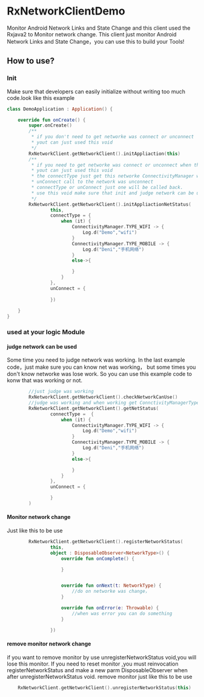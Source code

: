 # RxNetworkClientDemo
Monitor Android Network Links and State Change  and this client used the Rxjava2 to Monitor network change.
This client just monitor Android Network Links and State Change，you can use this to build your Tools!  
## How to use?
### Init
Make sure that developers can easily initialize without writing too much code.look like this example
```kotlin
class DemoApplication : Application() {

    override fun onCreate() {
        super.onCreate()
        /**
         * if you don't need to get networke was connect or unconnect
         * yout can just used this void
         */
        RxNetworkClient.getNetworkClient().initAppliaction(this)
        /**
         * if you need to get networke was connect or unconnect when the RxNetworkClient by init
         * yout can just used this void
         * the connectType just get this networke ConnectivityManager when the network was connect
         * unConnect call to the network was unconnect
         * connectType or unConnect just one will be called back.
         * use this void make sure that init and judge network can be used
         */
        RxNetworkClient.getNetworkClient().initAppliactionNetStatus(
                this,
                connectType = {
                    when (it) {
                        ConnectivityManager.TYPE_WIFI -> {
                            Log.d("Demo","wifi")
                        }
                        ConnectivityManager.TYPE_MOBILE -> {
                            Log.d("Deni","手机网络")
                        }
                        else->{

                        }
                    }
                },
                unConnect = {
                    
                })
         
    }
}
```
### used at your logic Module
#### judge network can be used
Some time you need to judge network was working.
In the last example code，just make sure you can know net was working， 
but some times you don't know networke was lose work.
So you can use this example code to konw that was working or not.
```kotlin
        //just judge was working
        RxNetworkClient.getNetworkClient().checkNetworkCanUse()
        //judge was working and when working get ConnctivityManagerType
        RxNetworkClient.getNetworkClient().getNetStatus(
                connectType =  {
                    when (it) {
                        ConnectivityManager.TYPE_WIFI -> {
                            Log.d("Demo","wifi")
                        }
                        ConnectivityManager.TYPE_MOBILE -> {
                            Log.d("Deni","手机网络")
                        }
                        else->{

                        }
                    }
                },
                unConnect = {

                }
        )
```
#### Monitor network change
Just like this to be use
```kotlin
        RxNetworkClient.getNetworkClient().registerNetworkStatus(
                this,
                object : DisposableObserver<NetworkType>() {
                    override fun onComplete() {

                    }


                    override fun onNext(t: NetworkType) {
                        //do on networke was change，
                    }

                    override fun onError(e: Throwable) {
                        //when was error you can do something
                    }

                })
```
#### remove monitor network change
if you want to remove monitor by use unregisterNetworkStatus void,you will lose this monitor.
If you need to reset monitor ,you must reinvocation registerNetworkStatus and make a new parm DisposableObserver<NetworkType> when after unregisterNetworkStatus void.
remove monitor just like this to be use
```kotlin
    RxNetworkClient.getNetworkClient().unregisterNetworkStatus(this)
````

